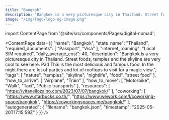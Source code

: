 ```yaml
---
title: "Bangkok"
description: "Bangkok is a very picturesque city in Thailand. Street foods, temples and the skyline are very cool to see here. Pad Thai is the most delicious and famous food. In the night there are lot of parties and lot of rooftops to visit for a magic view."
image: "/img/logo/logo-og-image.png"
---
```

import ContentPage from '@site/src/components/Pages/digital-nomad';

<ContentPage
    data={{
  "name": "Bangkok",
  "state_name": "Thailand",
  "required_documents": [
    "Passport",
    "Visa"
  ],
  "internet_roaming": "Local SIM required",
  "daily_average_cost": 40,
  "description": "Bangkok is a very picturesque city in Thailand. Street foods, temples and the skyline are very cool to see here. Pad Thai is the most delicious and famous food. In the night there are lot of parties and lot of rooftops to visit for a magic view.",
  "tags": [
    "nature",
    "temples",
    "skyline",
    "nightlife",
    "food",
    "street food"
  ],
  "how_to_arrive": [
    "Airplane",
    "Train"
  ],
  "how_to_move": [
    "Motorbike",
    "Walk",
    "Taxi",
    "Public transports"
  ],
  "resources": [
    "https://vitanellozaino.com/2023/07/07/bangkok/"
  ],
  "coworking": [
    "https://www.starbucks.co.th/",
    "https://www.wework.com/l/coworking-space/bangkok",
    "https://coworkingspaces.me/bangkok/"
  ],
  "autogenerated": {
    "filename": "bangkok.json",
    "timestamp": "2025-05-20T17:15:59Z"
  }
}}
/>
